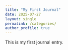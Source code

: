 ```yaml
---
title: "My First Journal"
date: 2025-07-27
layout: single
permalink: /categories/
author_profile: true
---
```

This is my first journal entry.
